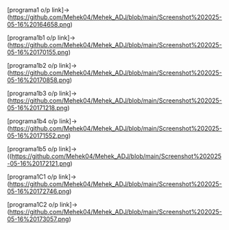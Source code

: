 [programa1 o/p link]->(https://github.com/Mehek04/Mehek_ADJ/blob/main/Screenshot%202025-05-16%20164658.png)

[programa1b1 o/p link]->(https://github.com/Mehek04/Mehek_ADJ/blob/main/Screenshot%202025-05-16%20170155.png)

[programa1b2 o/p link]->(https://github.com/Mehek04/Mehek_ADJ/blob/main/Screenshot%202025-05-16%20170858.png)

[programa1b3 o/p link]->(https://github.com/Mehek04/Mehek_ADJ/blob/main/Screenshot%202025-05-16%20171218.png)

[programa1b4 o/p link]->(https://github.com/Mehek04/Mehek_ADJ/blob/main/Screenshot%202025-05-16%20171552.png)

[programa1b5 o/p link]->((https://github.com/Mehek04/Mehek_ADJ/blob/main/Screenshot%202025-05-16%20172121.png)

[programa1C1 o/p link]->(https://github.com/Mehek04/Mehek_ADJ/blob/main/Screenshot%202025-05-16%20172746.png)

[programa1C2 o/p link]->(https://github.com/Mehek04/Mehek_ADJ/blob/main/Screenshot%202025-05-16%20173057.png)
